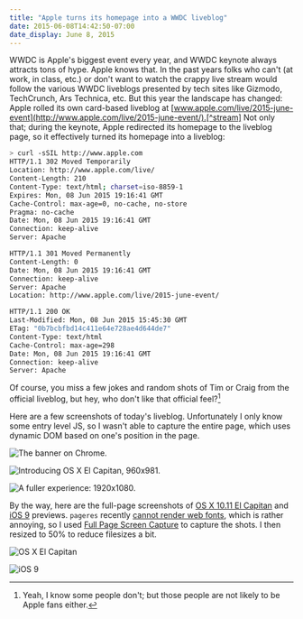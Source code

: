 ```yaml
---
title: "Apple turns its homepage into a WWDC liveblog"
date: 2015-06-08T14:42:50-07:00
date_display: June 8, 2015
---
```



WWDC is Apple's biggest event every year, and WWDC keynote always attracts tons of hype. Apple knows that. In the past years folks who can't (at work, in class, etc.) or don't want to watch the crappy live stream would follow the various WWDC liveblogs presented by tech sites like Gizmodo, TechCrunch, Ars Technica, etc. But this year the landscape has changed: Apple rolled its own card-based liveblog at [www.apple.com/live/2015-june-event](http://www.apple.com/live/2015-june-event/).[^stream] Not only that; during the keynote, Apple redirected its homepage to the liveblog page, so it effectively turned its homepage into a liveblog:

[^stream]: The crappy live stream is still there, but thankfully you wouldn't see it if you're on a browser other than Safari. Just look the screenshot of the banner.

```zsh
> curl -sSIL http://www.apple.com
HTTP/1.1 302 Moved Temporarily
Location: http://www.apple.com/live/
Content-Length: 210
Content-Type: text/html; charset=iso-8859-1
Expires: Mon, 08 Jun 2015 19:16:41 GMT
Cache-Control: max-age=0, no-cache, no-store
Pragma: no-cache
Date: Mon, 08 Jun 2015 19:16:41 GMT
Connection: keep-alive
Server: Apache

HTTP/1.1 301 Moved Permanently
Content-Length: 0
Date: Mon, 08 Jun 2015 19:16:41 GMT
Connection: keep-alive
Server: Apache
Location: http://www.apple.com/live/2015-june-event/

HTTP/1.1 200 OK
Last-Modified: Mon, 08 Jun 2015 15:45:30 GMT
ETag: "0b7bcbfbd14c411e64e728ae4d644de7"
Content-Type: text/html
Cache-Control: max-age=298
Date: Mon, 08 Jun 2015 19:16:41 GMT
Connection: keep-alive
Server: Apache
```

Of course, you miss a few jokes and random shots of Tim or Craig from the official liveblog, but hey, who don't like that official feel?[^official]

[^official]: Yeah, I know some people don't; but those people are not likely to be Apple fans either.

Here are a few screenshots of today's liveblog. Unfortunately I only know some entry level JS, so I wasn't able to capture the entire page, which uses dynamic DOM based on one's position in the page.

![The banner on Chrome.](/img/20150608-wwdc-2015-banner.png)

![Introducing OS X El Capitan, 960x981.](/img/20150608-wwdc-2015-liveblog-960x981.png)

![A fuller experience: 1920x1080.](/img/20150608-wwdc-2015-liveblog-1920x1080.png)

By the way, here are the full-page screenshots of [OS X 10.11 El Capitan](http://www.apple.com/osx/elcapitan-preview/) and [iOS 9](http://www.apple.com/ios/ios9-preview/) previews. `pageres` recently [cannot render web fonts](https://github.com/sindresorhus/pageres/issues/174), which is rather annoying, so I used [Full Page Screen Capture](https://github.com/mrcoles/full-page-screen-capture-chrome-extension) to capture the shots. I then resized to 50% to reduce filesizes a bit.

![[OS X El Capitan](http://www.apple.com/osx/elcapitan-preview/)](/img/20150608-osx-el-capitan-preview-1920x1080-50%25.png)

![[iOS 9](http://www.apple.com/ios/ios9-preview/)](/img/20150608-ios-9-preview-1920x1080-50%25.png)
